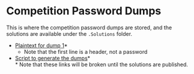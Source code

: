 # Competition Password Dumps  

This is where the competition password dumps are stored, and the solutions are available under the `.Solutions` folder.  
* [Plaintext for dump 1](https://github.com/JonZeolla/Lab/tree/PasswordCracking/Competition/Password_Dumps/.Solutions/Dump1-Competition-Plaintext.txt)\*  
  * Note that the first line is a header, not a password  
* [Script to generate the dumps](https://github.com/JonZeolla/Lab/tree/PasswordCracking/Competition/Password_Dumps/.Solutions/Gen-Competition.sh)\*  
\* Note that these links will be broken until the solutions are published.  

